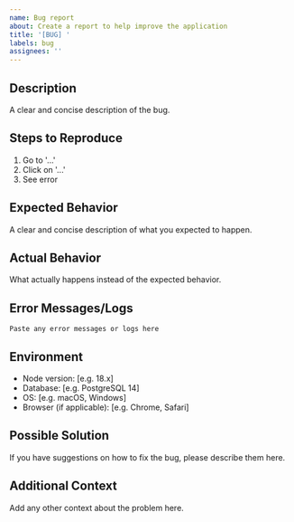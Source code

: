 ```yaml
---
name: Bug report
about: Create a report to help improve the application
title: '[BUG] '
labels: bug
assignees: ''
---
```


## Description
A clear and concise description of the bug.

## Steps to Reproduce
1. Go to '...'
2. Click on '...'
3. See error

## Expected Behavior
A clear and concise description of what you expected to happen.

## Actual Behavior
What actually happens instead of the expected behavior.

## Error Messages/Logs
```
Paste any error messages or logs here
```

## Environment
- Node version: [e.g. 18.x]
- Database: [e.g. PostgreSQL 14]
- OS: [e.g. macOS, Windows]
- Browser (if applicable): [e.g. Chrome, Safari]

## Possible Solution
If you have suggestions on how to fix the bug, please describe them here.

## Additional Context
Add any other context about the problem here.